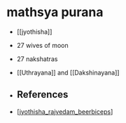 # mathsya purana
- [[jyothisha]]
- 27 wives of moon
- 27 nakshatras
- [[Uthrayana]] and [[Dakshinayana]]
- ## References
- [[jyothisha_rajvedam_beerbiceps]]
  
  [//begin]: # "Autogenerated link references for markdown compatibility"
  [jyothisha_rajvedam_beerbiceps]: podcast%2Fjyothisha_rajvedam_beerbiceps.md "jyothisha_rajvedam_beerbiceps"
  [//end]: # "Autogenerated link references"